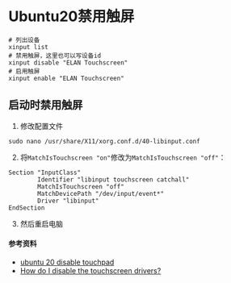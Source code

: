 # Ubuntu20禁用触屏

```
# 列出设备
xinput list
# 禁用触屏，这里也可以写设备id
xinput disable "ELAN Touchscreen"
# 启用触屏
xinput enable "ELAN Touchscreen"
```

## 启动时禁用触屏

1. 修改配置文件

```
sudo nano /usr/share/X11/xorg.conf.d/40-libinput.conf
```

2. 将`MatchIsTouchscreen "on"`修改为`MatchIsTouchscreen "off"`：

```
Section "InputClass"
        Identifier "libinput touchscreen catchall"
        MatchIsTouchscreen "off"
        MatchDevicePath "/dev/input/event*"
        Driver "libinput"
EndSection
```

3. 然后重启电脑

#### 参考资料

- [ubuntu 20 disable touchpad](https://juejin.cn/s/ubuntu%2020%20disable%20touchpad)
- [How do I disable the touchscreen drivers?](https://askubuntu.com/questions/198572/how-do-i-disable-the-touchscreen-drivers)
